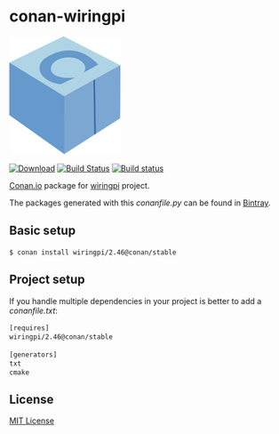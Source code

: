 # conan-wiringpi

![conan-wiringpi image](/images/conan-wiringpi.png)

[![Download](https://api.bintray.com/packages/conan-community/conan/wiringpi%3Aconan/images/download.svg?version=2.46%3Astable)](https://bintray.com/conan-community/conan/wiringpi%3Aconan/2.46%3Astable/link)
[![Build Status](https://travis-ci.org/conan-community/conan-wiringpi.svg?branch=stable%2F2.46)](https://travis-ci.org/conan-community/conan-wiringpi)
[![Build status](https://ci.appveyor.com/api/projects/status/jyeh443gn0l0f3bi/branch/stable/2.46?svg=true)](https://ci.appveyor.com/project/<appveyor_user>/conan-wiringpi/branch/stable/2.46)

[Conan.io](https://conan.io) package for [wiringpi](http://wiringpi.com/) project.

The packages generated with this *conanfile.py* can be found in [Bintray](https://bintray.com/conan-community/conan/wiringpi%3Aconan).

## Basic setup

    $ conan install wiringpi/2.46@conan/stable

## Project setup

If you handle multiple dependencies in your project is better to add a *conanfile.txt*:

    [requires]
    wiringpi/2.46@conan/stable

    [generators]
    txt
    cmake

## License

[MIT License](LICENSE)